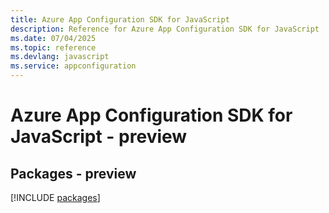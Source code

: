```yaml
---
title: Azure App Configuration SDK for JavaScript
description: Reference for Azure App Configuration SDK for JavaScript
ms.date: 07/04/2025
ms.topic: reference
ms.devlang: javascript
ms.service: appconfiguration
---
```

# Azure App Configuration SDK for JavaScript - preview
## Packages - preview
[!INCLUDE [packages](app-configuration-index.md)]